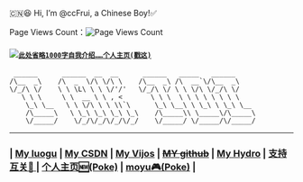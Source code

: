 
🇨🇳😆 Hi, I’m @ccFrui, a Chinese Boy!✅

Page Views Count：![Page Views Count](https://badges.toozhao.com/badges/01GDPM4A0VG8KWCN6A3GC96F6F/blue.svg)     

#### [![](https://cdn.luogu.com.cn/upload/pic/50915.png)](https://ti.luogu.com.cn/problemset/)[```此处省略1000字自我介绍……```](https://www.luogu.com.cn/paste/11cacqf7)[```个人主页(戳这)```](https://ccr666.blog.luogu.org/ge-ren-zhu-ye-shang-post)
```
 ______      ______  __  __      ______   _____   ______     
/\__  _\    /\  _  \/\ \/\ \    /\__  _\ /\  __`\/\__  _\    
\/_/\ \/    \ \ \L\ \ \ \/'/'   \/_/\ \/ \ \ \/\ \/_/\ \/    
   \ \ \     \ \  __ \ \ , <       \ \ \  \ \ \ \ \ \ \ \    
    \_\ \__   \ \ \/\ \ \ \\`\      \_\ \__\ \ \_\ \ \_\ \__ 
    /\_____\   \ \_\ \_\ \_\ \_\    /\_____\\ \_____\/\_____\
    \/_____/    \/_/\/_/\/_/\/_/    \/_____/ \/_____/\/_____/
```
------------

### |  [My luogu](https://www.luogu.com.cn/user/664158)  |  [My CSDN](https://www.luogu.com.cn/paste/u1uvphy0)  |  [My Vijos](https://vijos.org/user/162265)   |  [~~MY github~~](https://github.com/namespase)  |  [My Hydro](https://hydro.ac/user/9330) | [ 支持互关🔄 ](https://www.luogu.com.cn/paste/pf36ix0c) | [个人主页🆕(Poke)](https://ccr666.blog.luogu.org/ge-ren-zhu-ye-shang-post) | [moyu🎮(Poke)](https://www.luogu.com.cn/paste/0rjuatx9) |
